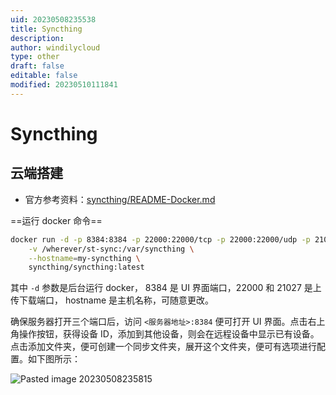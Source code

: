 ```yaml
---
uid: 20230508235538
title: Syncthing
description: 
author: windilycloud
type: other
draft: false
editable: false
modified: 20230510111841
---
```


# Syncthing

## 云端搭建

- 官方参考资料：[syncthing/README-Docker.md](https://github.com/syncthing/syncthing/blob/main/README-Docker.md)

==运行 docker 命令==

```bash
docker run -d -p 8384:8384 -p 22000:22000/tcp -p 22000:22000/udp -p 21027:21027/udp \
    -v /wherever/st-sync:/var/syncthing \
    --hostname=my-syncthing \
    syncthing/syncthing:latest
```

其中 `-d` 参数是后台运行 docker， 8384 是 UI 界面端口，22000 和 21027 是上传下载端口， hostname 是主机名称，可随意更改。

确保服务器打开三个端口后，访问 `<服务器地址>:8384` 便可打开 UI 界面。点击右上角操作按钮，获得设备 ID，添加到其他设备，则会在远程设备中显示已有设备。点击添加文件夹，便可创建一个同步文件夹，展开这个文件夹，便可有选项进行配置。如下图所示：

![Pasted image 20230508235815](https://cdn.pkmer.cn/images/Pasted%20image%2020230508235815.png!pkmer)